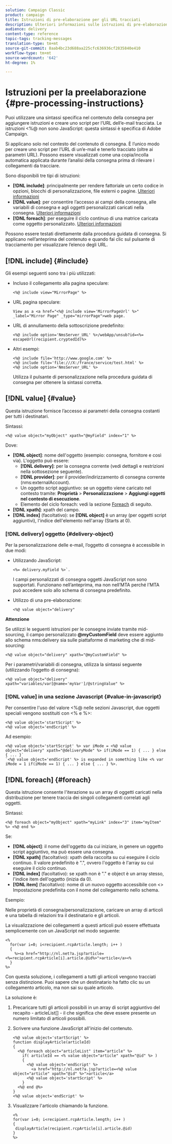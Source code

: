 ```yaml
---
solution: Campaign Classic
product: campaign
title: Istruzioni di pre-elaborazione per gli URL tracciati
description: Ulteriori informazioni sulle istruzioni di pre-elaborazione da utilizzare per creare uno script dell’URL di un messaggio e-mail e tenerlo comunque traccia.
audience: delivery
content-type: reference
topic-tags: tracking-messages
translation-type: tm+mt
source-git-commit: 8aab4bc23d688aa225cfc636936cf2835840e410
workflow-type: tm+mt
source-wordcount: '642'
ht-degree: 1%

---
```



# Istruzioni per la preelaborazione {#pre-processing-instructions}

Puoi utilizzare una sintassi specifica nel contenuto della consegna per aggiungere istruzioni e creare uno script per l’URL dell’e-mail tracciata. Le istruzioni &lt;%@ non sono JavaScript: questa sintassi è specifica di Adobe Campaign.

Si applicano solo nel contesto del contenuto di consegna. È l’unico modo per creare uno script per l’URL di un’e-mail e tenerlo tracciato (oltre ai parametri URL). Possono essere visualizzati come una copia/incolla automatica applicata durante l’analisi della consegna prima di rilevare i collegamenti da tracciare.

Sono disponibili tre tipi di istruzioni:

* **[!DNL include]**: principalmente per rendere fattoriale un certo codice in opzioni, blocchi di personalizzazione, file esterni o pagine. [Ulteriori informazioni](#include)
* **[!DNL value]**: per consentire l’accesso ai campi della consegna, alle variabili di consegna e agli oggetti personalizzati caricati nella consegna. [Ulteriori informazioni](#value)
* **[!DNL foreach]**: per eseguire il ciclo continuo di una matrice caricata come oggetto personalizzato. [Ulteriori informazioni](#foreach)

Possono essere testati direttamente dalla procedura guidata di consegna. Si applicano nell’anteprima del contenuto e quando fai clic sul pulsante di tracciamento per visualizzare l’elenco degli URL.

## [!DNL include] {#include}

Gli esempi seguenti sono tra i più utilizzati:

* Incluso il collegamento alla pagina speculare:

   ```
   <%@ include view="MirrorPage" %>  
   ```

* URL pagina speculare:

   ```
   View as a <a href="<%@ include view='MirrorPageUrl' %>" _label="Mirror Page" _type="mirrorPage">web page.
   ```

* URL di annullamento della sottoscrizione predefinito:

   ```
   <%@ include option='NmsServer_URL' %>/webApp/unsub?id=<%= escapeUrl(recipient.cryptedId)%>
   ```

* Altri esempi:

   ```
   <%@ include file='http://www.google.com' %>
   <%@ include file='file:///X:/france/service/test.html' %>
   <%@ include option='NmsServer_URL' %>
   ```

   Utilizza il pulsante di personalizzazione nella procedura guidata di consegna per ottenere la sintassi corretta.

## [!DNL value] {#value}

Questa istruzione fornisce l’accesso ai parametri della consegna costanti per tutti i destinatari.

Sintassi:

```
<%@ value object="myObject" xpath="@myField" index="1" %>
```

Dove:

* **[!DNL object]**: nome dell&#39;oggetto (esempio: consegna, fornitore e così via).
L&#39;oggetto può essere:
   * **[!DNL delivery]**: per la consegna corrente (vedi dettagli e restrizioni nella sottosezione seguente).
   * **[!DNL provider]**: per il provider/indirizzamento di consegna corrente (nms:externalAccount).
   * Un oggetto script aggiuntivo: se un oggetto viene caricato nel contesto tramite: **Proprietà** > **Personalizzazione** > **Aggiungi oggetti nel contesto di esecuzione**.
   * Elemento del ciclo foreach: vedi la sezione [Foreach](#foreach) di seguito.
* **[!DNL xpath]**: xpath del campo.
* **[!DNL index]** (facoltativo): se  **[!DNL object]** è un array (per oggetti script aggiuntivi), l&#39;indice dell&#39;elemento nell&#39;array (Starts at 0).

### [!DNL delivery] oggetto {#delivery-object}

Per la personalizzazione delle e-mail, l’oggetto di consegna è accessibile in due modi:

* Utilizzando JavaScript:

   ```
   <%= delivery.myField %>`.
   ```

   I campi personalizzati di consegna oggetti JavaScript non sono supportati. Funzionano nell’anteprima, ma non nell’MTA perché l’MTA può accedere solo allo schema di consegna predefinito.

* Utilizzo di una pre-elaborazione:

   ```
   <%@ value object="delivery"
   ```


**Attenzione**

Se utilizzi le seguenti istruzioni per le consegne inviate tramite mid-sourcing, il campo personalizzato **@myCustomField** deve essere aggiunto allo schema nms:delivery sia sulle piattaforme di marketing che di mid-sourcing:

```
<%@ value object="delivery" xpath="@myCustomField" %>
```

Per i parametri/variabili di consegna, utilizza la sintassi seguente (utilizzando l’oggetto di consegna):

```
<%@ value object="delivery" xpath="variables/var[@name='myVar']/@stringValue" %>
```

### [!DNL value] in una sezione Javascript  {#value-in-javascript}

Per consentire l&#39;uso del valore &lt;%@ nelle sezioni Javascript, due oggetti speciali vengono sostituiti con &lt;% e %>:

```
<%@ value object='startScript' %>
<%@ value object='endScript' %>
```

Ad esempio:

```
<%@ value object='startScript' %> var iMode = <%@ value object="delivery" xpath="@deliveryMode" %> if(iMode == 1) { ... } else { ... }`
`<%@ value object='endScript' %> is expanded in something like <% var iMode = 1 if(iMode == 1) { ... } else { ... } %>.
```

## [!DNL foreach] {#foreach}

Questa istruzione consente l&#39;iterazione su un array di oggetti caricati nella distribuzione per tenere traccia dei singoli collegamenti correlati agli oggetti.

Sintassi:

```
<%@ foreach object="myObject" xpath="myLink" index="3" item="myItem" %> <%@ end %>
```

Se:

* **[!DNL object]**: il nome dell&#39;oggetto da cui iniziare, in genere un oggetto script aggiuntivo, ma può essere una consegna.
* **[!DNL xpath]** (facoltativo): xpath della raccolta su cui eseguire il ciclo continuo. Il valore predefinito è &quot;.&quot;, ovvero l&#39;oggetto è l&#39;array su cui eseguire il ciclo continuo.
* **[!DNL index]** (facoltativo): se xpath non è &quot;.&quot; e object è un array stesso, l&#39;indice item dell&#39;oggetto (inizia da 0).
* **[!DNL item]** (facoltativo): nome di un nuovo oggetto accessibile con  &lt;> Impostazione predefinita con il nome del collegamento nello schema.

Esempio:

Nelle proprietà di consegna/personalizzazione, caricare un array di articoli e una tabella di relazioni tra il destinatario e gli articoli.

La visualizzazione dei collegamenti a questi articoli può essere effettuata semplicemente con un JavaScript nel modo seguente:

```
<%
  for(var i=0; i<recipient.rcpArticle.length; i++ )
  {
    %><a href="http://nl.net?a.jsp?article=<%=recipient.rcpArticle[i].article.@id%>">article</a><%
  }
%>
```

Con questa soluzione, i collegamenti a tutti gli articoli vengono tracciati senza distinzione. Puoi sapere che un destinatario ha fatto clic su un collegamento articolo, ma non sai su quale articolo.

La soluzione è:

1. Precaricare tutti gli articoli possibili in un array di script aggiuntivo del recapito - articleList[] - il che significa che deve essere presente un numero limitato di articoli possibili.
1. Scrivere una funzione JavaScript all&#39;inizio del contenuto.

   ```
   <%@ value object='startScript' %>
   function displayArticle(articleId)
   {
     <%@ foreach object="articleList" item="article" %>
       if( articleId == <% value object="article" xpath="@id" %> ) 
       {
         <%@ value object='endScript' %>
           <a href="http://nl.net?a.jsp?article=<%@ value object="article" xpath="@id" %>">article</a>
         <%@ value object='startScript' %>
       } 
     <%@ end @%>
   }
   <%@ value object='endScript' %>
   ```
1. Visualizzare l&#39;articolo chiamando la funzione.

   ```
   <%
   for(var i=0; i<recipient.rcpArticle.length; i++ )
   {
    displayArticle(recipient.rcpArticle[i].article.@id)
   }
   %>
   ```

